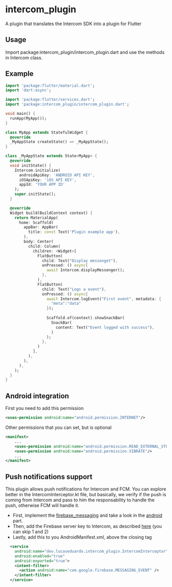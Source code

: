 # intercom_plugin

A plugin that translates the Intercom SDK into a plugin for Flutter

## Usage

Import package:intercom_plugin/intercom_plugin.dart and use the methods in Intercom class.

## Example

```dart
import 'package:flutter/material.dart';
import 'dart:async';

import 'package:flutter/services.dart';
import 'package:intercom_plugin/intercom_plugin.dart';

void main() {
  runApp(MyApp());
}

class MyApp extends StatefulWidget {
  @override
  _MyAppState createState() => _MyAppState();
}

class _MyAppState extends State<MyApp> {
  @override
  void initState() {
    Intercom.initialize(
      androidApiKey: 'ANDROID API KEY', 
      iOSApiKey: 'iOS API KEY', 
      appId: 'YOUR APP ID'
    );
    super.initState();
  }

  @override
  Widget build(BuildContext context) {
    return MaterialApp(
      home: Scaffold(
        appBar: AppBar(
          title: const Text('Plugin example app'),
        ),
        body: Center(
          child: Column(
            children: <Widget>[
              FlatButton(
                child: Text("Display messenget"),
                onPressed: () async{
                  await Intercom.displayMessenger();
                },
              ),
              FlatButton(
                child: Text("Logs a event"),
                onPressed: () async{
                  await Intercom.logEvent("First event", metadata: {
                    "meta":"data"
                  });
                  
                  Scaffold.of(context).showSnackBar(
                    SnackBar(
                      content: Text("Event logged with success"),
                    )
                  );
                },
              )
            ],
          ),
        ),
      ),
    );
  }
}
```

## Android integration

First you need to add this permission

```xml
<uses-permission android:name="android.permission.INTERNET"/>
```

Other permissions that you can set, but is optional

```xml
<manifest>
    ...
    <uses-permission android:name="android.permission.READ_EXTERNAL_STORAGE"/>
    <uses-permission android:name="android.permission.VIBRATE"/>
    ...
</manifest>
```

## Push notifications support

This plugin allows push notifications for Intercom and FCM. You can explore better in the IntercomInterceptor.kt file, but
basically, we verify if the push is coming from Intercom and pass to him the responsability to handle the push, otherwise
FCM will handle it.

- First, implement the [firebase_messaging](https://pub.dev/packages/firebase_messaging) and take a look
in the [android](https://pub.dev/packages/firebase_messaging#android-integration) part.
- Then, add the Firebase server key to Intercom, as described [here](https://developers.intercom.com/installing-intercom/docs/android-fcm-push-notifications#section-step-3-add-your-server-key-to-intercom-for-android-settings) (you can skip 1 and 2)
- Lastly, add this to you AndroidManifest.xml, above the closing </application> tag

```xml
  <service
    android:name="dev.lucaseduardo.intercom_plugin.IntercomInterceptor"
    android:enabled="true"
    android:exported="true">
    <intent-filter>
      <action android:name="com.google.firebase.MESSAGING_EVENT" />
    </intent-filter>
  </service>
```